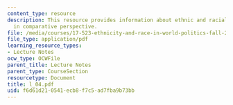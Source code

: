 ```yaml
---
content_type: resource
description: This resource provides information about ethnic and racial identities
  in comparative perspective.
file: /media/courses/17-523-ethnicity-and-race-in-world-politics-fall-2005/f6d61d210541ecb8f7c5ad7fba9b73bb_l_04.pdf
file_type: application/pdf
learning_resource_types:
- Lecture Notes
ocw_type: OCWFile
parent_title: Lecture Notes
parent_type: CourseSection
resourcetype: Document
title: l_04.pdf
uid: f6d61d21-0541-ecb8-f7c5-ad7fba9b73bb
---
```

